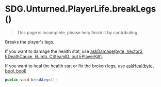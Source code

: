 # SDG.Unturned.PlayerLife.breakLegs()

> This page is incomplete, please help finish it by contributing.

Breaks the player's legs.

If you want to damage the health stat, use [askDamage(byte, Vector3, EDeathCause, ELimb, CSteamID, out EPlayerKill)](scripting/sdg/unturned/playerlife/askheal).

If you want to heal the health stat or fix the broken legs, use [askHeal(byte, bool, bool)](scripting/sdg/unturned/playerlife/askheal)

```C#
public void breakLegs();
```